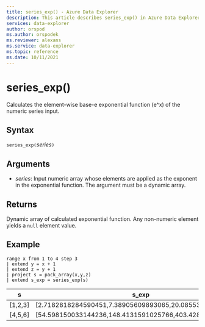 ```yaml
---
title: series_exp() - Azure Data Explorer
description: This article describes series_exp() in Azure Data Explorer.
services: data-explorer
author: orspod
ms.author: orspodek
ms.reviewer: alexans
ms.service: data-explorer
ms.topic: reference
ms.date: 10/11/2021
---
```

# series_exp()

Calculates the element-wise base-e exponential function (e^x) of the numeric series input.

## Syntax

`series_exp(`*series*`)`

## Arguments

* *series*: Input numeric array whose elements are applied as the exponent in the exponential function. The argument must be a dynamic array. 

## Returns

Dynamic array of calculated exponential function. Any non-numeric element yields a `null` element value.

## Example

<!-- csl: https://help.kusto.windows.net/Samples -->
```kusto
range x from 1 to 4 step 3
| extend y = x + 1
| extend z = y + 1
| project s = pack_array(x,y,z)
| extend s_exp = series_exp(s)
```

|s|s_exp|
|---|---|
|[1,2,3]|[2.7182818284590451,7.38905609893065,20.085536923187668]|
|[4,5,6]|[54.598150033144236,148.4131591025766,403.42879349273511]|
